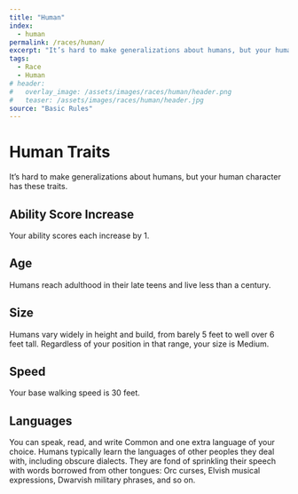 ```yaml
---
title: "Human"
index:
  - human
permalink: /races/human/
excerpt: "It’s hard to make generalizations about humans, but your human character has these traits."
tags:
  - Race
  - Human
# header:
#   overlay_image: /assets/images/races/human/header.png
#   teaser: /assets/images/races/human/header.jpg
source: "Basic Rules"
---
```


# Human Traits
It’s hard to make generalizations about humans, but your human character has these traits.

## Ability Score Increase
Your ability scores each increase by 1.

## Age
Humans reach adulthood in their late teens and live less than a century.

## Size
Humans vary widely in height and build, from barely 5 feet to well over 6 feet tall. Regardless of your position in that range, your size is Medium.

## Speed
Your base walking speed is 30 feet.

## Languages
You can speak, read, and write Common and one extra language of your choice. Humans typically learn the languages of other peoples they deal with, including obscure dialects. They are fond of sprinkling their speech with words borrowed from other tongues: Orc curses, Elvish musical expressions, Dwarvish military phrases, and so on.